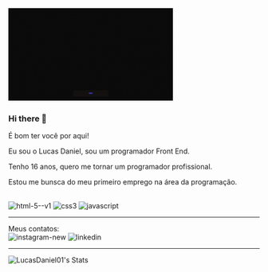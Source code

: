 

<img src = "gitImg.gif" width = "330px" /> 

### Hi there 👋

É bom ter você por aqui!

Eu sou o Lucas Daniel, sou um programador Front End.
<p> Tenho 16 anos, quero me tornar um programador profissional.<p/>
<p> Estou me bunsca do meu primeiro emprego na área da programação.<p/>
<br>

 <img width="60"  height="60"   src="https://img.icons8.com/color/48/html-5--v1.png" alt="html-5--v1"/> 
 <img width="60" height="60" src="https://img.icons8.com/fluency/48/css3.png" alt="css3"/>
 <img width="60" height="60" src="https://img.icons8.com/fluency/48/javascript.png" alt="javascript"/>

<hr/>

 Meus contatos:
 <br>
 <img width="50" height="50" src="https://img.icons8.com/windows/50/FFFFFF/instagram-new.png" alt="instagram-new"/>
 <img width="50" height="50" src="https://img.icons8.com/glyph-neue/64/FFFFFF/linkedin.png" alt="linkedin"/>
 <br>

 <hr/>

 ![LucasDaniel01's Stats](https://github-readme-stats.vercel.app/api?username=LucasDaniel01&theme=vue-dark&show_icons=true&hide_border=true&count_private=true)

